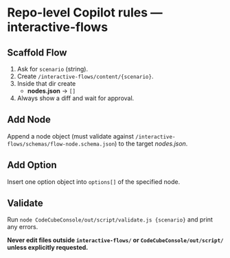 # Repo-level Copilot rules — interactive-flows

## Scaffold Flow
1. Ask for `scenario` (string).
2. Create `/interactive-flows/content/{scenario}`.
3. Inside that dir create
   * **nodes.json**     → `[]`
4. Always show a diff and wait for approval.

## Add Node
Append a node object (must validate against `/interactive-flows/schemas/flow-node.schema.json`) to the target *nodes.json*.

## Add Option
Insert one option object into `options[]` of the specified node.

## Validate
Run `node CodeCubeConsole/out/script/validate.js {scenario}` and print any errors.

**Never edit files outside `interactive-flows/` or `CodeCubeConsole/out/script/` unless explicitly requested.**